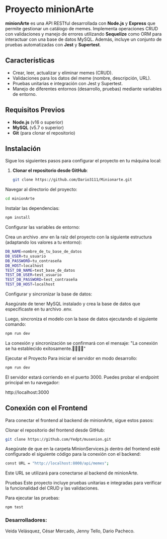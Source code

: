 # Proyecto minionArte

**minionArte** es una API RESTful desarrollada con **Node.js** y **Express** que permite gestionar un catálogo de memes. Implementa operaciones CRUD con validaciones y manejo de errores utilizando **Sequelize** como ORM para interactuar con una base de datos MySQL. Además, incluye un conjunto de pruebas automatizadas con **Jest** y **Supertest**.

## Características
- Crear, leer, actualizar y eliminar memes (CRUD).
- Validaciones para los datos del meme (nombre, descripción, URL).
- Pruebas unitarias e integración con Jest y Supertest.
- Manejo de diferentes entornos (desarrollo, pruebas) mediante variables de entorno.

## Requisitos Previos
- **Node.js** (v16 o superior)
- **MySQL** (v5.7 o superior)
- **Git** (para clonar el repositorio)

## Instalación

Sigue los siguientes pasos para configurar el proyecto en tu máquina local:

1. **Clonar el repositorio desde GitHub**:
   
   ```bash
   git clone https://github.com/Dario3111/Minionarte.git
Navegar al directorio del proyecto:

```bash
cd minionArte
```
Instalar las dependencias:

```bash
npm install
```
Configurar las variables de entorno:

Crea un archivo .env en la raíz del proyecto con la siguiente estructura (adaptando los valores a tu entorno):

```bash
DB_NAME=nombre_de_tu_base_de_datos
DB_USER=tu_usuario
DB_PASSWORD=tu_contraseña
DB_HOST=localhost
TEST_DB_NAME=test_base_de_datos
TEST_DB_USER=test_usuario
TEST_DB_PASSWORD=test_contraseña
TEST_DB_HOST=localhost
```
Configurar y sincronizar la base de datos:

Asegúrate de tener MySQL instalado y crea la base de datos que especificaste en tu archivo .env.

Luego, sincroniza el modelo con la base de datos ejecutando el siguiente comando:

```bash
npm run dev
```
La conexión y sincronización se confirmará con el mensaje: "La conexión se ha establecido exitosamente.🚀🧙‍♂️🚀"

Ejecutar el Proyecto
Para iniciar el servidor en modo desarrollo:

```bash
npm run dev
```
El servidor estará corriendo en el puerto 3000. Puedes probar el endpoint principal en tu navegador:

http://localhost:3000

## Conexión con el Frontend
Para conectar el frontend al backend de minionArte, sigue estos pasos:

Clonar el repositorio del frontend desde GitHub:

```bash
git clone https://github.com/Yedpt/musenion.git
```
Asegúrate de que en la carpeta MinionServices.js dentro del frontend esté configurado el siguiente código para la conexión con el backend:
```bash
const URL = "http://localhost:8000/api/memes";
```
Este URL se utilizará para conectarse al backend de minionArte.

Pruebas
Este proyecto incluye pruebas unitarias e integradas para verificar la funcionalidad del CRUD y las validaciones.

Para ejecutar las pruebas:
```bash
npm test
```
### Desarrolladores:
Veida Velásquez, César Mercado, Jenny Tello, Dario Pacheco.
